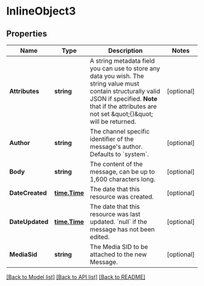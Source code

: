 # InlineObject3

## Properties

Name | Type | Description | Notes
------------ | ------------- | ------------- | -------------
**Attributes** | **string** | A string metadata field you can use to store any data you wish. The string value must contain structurally valid JSON if specified.  **Note** that if the attributes are not set \&quot;{}\&quot; will be returned. | [optional] 
**Author** | **string** | The channel specific identifier of the message&#39;s author. Defaults to &#x60;system&#x60;. | [optional] 
**Body** | **string** | The content of the message, can be up to 1,600 characters long. | [optional] 
**DateCreated** | [**time.Time**](time.Time.md) | The date that this resource was created. | [optional] 
**DateUpdated** | [**time.Time**](time.Time.md) | The date that this resource was last updated. &#x60;null&#x60; if the message has not been edited. | [optional] 
**MediaSid** | **string** | The Media SID to be attached to the new Message. | [optional] 

[[Back to Model list]](../README.md#documentation-for-models) [[Back to API list]](../README.md#documentation-for-api-endpoints) [[Back to README]](../README.md)


